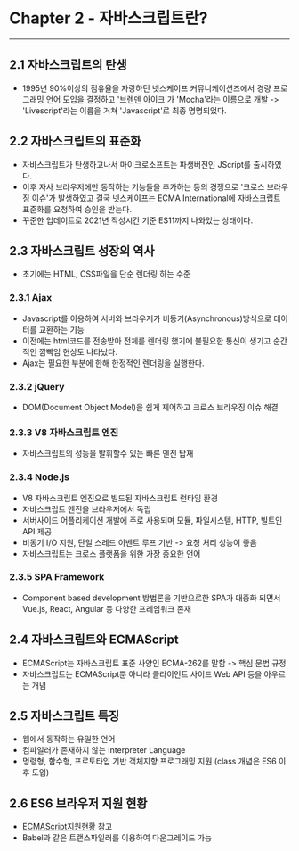 # Chapter 2 - 자바스크립트란?
---

## 2.1 자바스크립트의 탄생
- 1995년 90%이상의 점유율을 자랑하던 넷스케이프 커뮤니케이션즈에서 경량 프로그래밍 언어 도입을 결정하고 '브렌덴 아이크'가 'Mocha'라는 이름으로 개발 -> 'Livescript'라는 이름을 거쳐 'Javascript'로 최종 명명되었다.

## 2.2 자바스크립트의 표준화
- 자바스크립트가 탄생하고나서 마이크로소프트는 파생버전인 JScript를 출시하였다.
- 이후 자사 브라우저에만 동작하는 기능들을 추가하는 등의 경쟁으로 '크로스 브라우징 이슈'가 발생하였고 결국 넷스케이프는 ECMA International에 자바스크립트 표준화를 요청하여 승인을 받는다.
- 꾸준한 업데이트로 2021년 작성시간 기준 ES11까지 나와있는 상태이다.

## 2.3 자바스크립트 성장의 역사
- 초기에는 HTML, CSS파일을 단순 렌더링 하는 수준

### 2.3.1 Ajax
- Javascript를 이용하여 서버와 브라우저가 비동기(Asynchronous)방식으로 데이터를 교환하는 기능
- 이전에는 html코드를 전송받아 전체를 렌더링 했기에 불필요한 통신이 생기고 순간적인 깜빡임 현상도 나타났다.
- Ajax는 필요한 부분에 한해 한정적인 렌더링을 실행한다.

### 2.3.2 jQuery
- DOM(Document Object Model)을 쉽게 제어하고 크로스 브라우징 이슈 해결

### 2.3.3 V8 자바스크립트 엔진
- 자바스크립트의 성능을 발휘할수 있는 빠른 엔진 탑재

### 2.3.4 Node.js
- V8 자바스크립트 엔진으로 빌드된 자바스크립트 런타임 환경
- 자바스크립트 엔진을 브라우저에서 독립
- 서버사이드 어플리케이션 개발에 주로 사용되며 모듈, 파일시스템, HTTP, 빌트인 API 제공
- 비동기 I/O 지원, 단일 스레드 이벤트 루프 기반 -> 요청 처리 성능이 좋음
- 자바스크립트는 크로스 플랫폼을 위한 가장 중요한 언어

### 2.3.5 SPA Framework
- Component based development 방법론을 기반으로한 SPA가 대중화 되면서 Vue.js, React, Angular 등 다양한 프레임워크 존재

## 2.4 자바스크립트와 ECMAScript
- ECMAScript는 자바스크립트 표준 사양인 ECMA-262를 말함 -> 핵심 문법 규정
- 자바스크립트는 ECMAScript뿐 아니라 클라이언트 사이드 Web API 등을 아우르는 개념

## 2.5 자바스크립트 특징
- 웹에서 동작하는 유일한 언어
- 컴파일러가 존재하지 않는 Interpreter Language
- 명령형, 함수형, 프로토타입 기반 객체지향 프로그래밍 지원 (class 개념은 ES6 이후 도입)

## 2.6 ES6 브라우저 지원 현황
- [ECMAScript지원현황](http://kangax.github.io/compat-table/es6/) 참고
- Babel과 같은 트랜스파일러를 이용하여 다운그레이드 가능